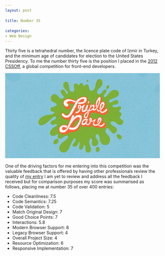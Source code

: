 ```yaml
---
layout: post

title: Number 35

categories:
- Web Design
---
```


Thirty five is a tetrahedral number, the licence plate code of Izmir in Turkey, and the minimum age of candidates for election to the United States Presidency. To me the number thirty five is the position I placed in the [2012 CSSOff](http://www.unmatchedstyle.com/cssoff/), a global competition for front-end developers.


![CSSOff 2012](/img/content/cssoff-2012.jpg)

One of the driving factors for me entering into this competition was the valuable feedback that is offered by having other professionals review the quality of [my entry](http://unmatchedstyle.com/cssoff/2011/0237/) I am yet to review and address all the feedback I received but for comparison purposes my score was summarised as follows, placing me at number 35 of over 400 entries:



* Code Cleanliness: 7.5
* Code Semantics: 7.25
* Code Validation: 5
* Match Original Design: 7
* Good Choice Points: 7
* Interactions: 5.8
* Modern Browser Support: 8
* Legacy Browser Support: 4
* Overall Project Size: 4
* Resource Optimization: 6
* Responsive Implementation: 7